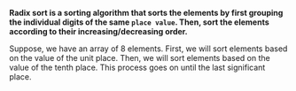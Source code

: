 **Radix sort is a sorting algorithm that sorts the elements by first grouping the individual digits of the same `place value`. Then, sort the elements according to their increasing/decreasing order.**

Suppose, we have an array of 8 elements. First, we will sort elements based on the value of the unit place. Then, we will sort elements based on the value of the tenth place. This process goes on until the last significant place.
